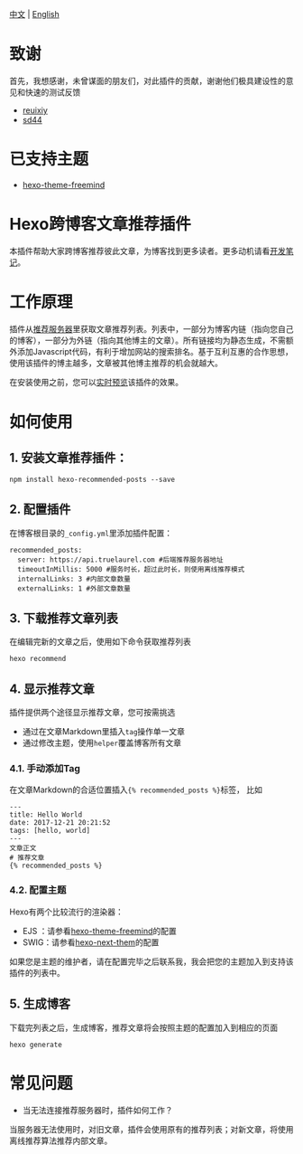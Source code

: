 [中文](README.md) | [English](README-en.md)
# 致谢
首先，我想感谢，未曾谋面的朋友们，对此插件的贡献，谢谢他们极具建设性的意见和快速的测试反馈
- [reuixiy](https://reuixiy.github.io/)
- [sd44](http://sd44.github.io/)

# 已支持主题
- [hexo-theme-freemind](https://github.com/wzpan/hexo-theme-freemind)

# Hexo跨博客文章推荐插件
本插件帮助大家跨博客推荐彼此文章，为博客找到更多读者。更多动机请看[开发笔记](https://hui-wang.info/2017/12/22/%E5%AE%89%E5%8F%AF%E6%8E%A8%E8%8D%90%E7%B3%BB%E7%BB%9F%E5%BC%80%E5%8F%91%E7%AC%94%E8%AE%B0%EF%BC%881%EF%BC%89/)。

# 工作原理
插件从[推荐服务器](https://github.com/huiwang/encore)里获取文章推荐列表。列表中，一部分为博客内链（指向您自己的博客），一部分为外链（指向其他博主的文章）。所有链接均为静态生成，不需额外添加Javascript代码，有利于增加网站的搜索排名。基于互利互惠的合作思想，使用该插件的博主越多，文章被其他博主推荐的机会就越大。

在安装使用之前，您可以[实时预览](https://hui-wang.info)该插件的效果。

# 如何使用
## 1. 安装文章推荐插件：

```
npm install hexo-recommended-posts --save
```
## 2. 配置插件

在博客根目录的`_config.yml`里添加插件配置：
```
recommended_posts:
  server: https://api.truelaurel.com #后端推荐服务器地址
  timeoutInMillis: 5000 #服务时长，超过此时长，则使用离线推荐模式
  internalLinks: 3 #内部文章数量
  externalLinks: 1 #外部文章数量
```

## 3. 下载推荐文章列表

在编辑完新的文章之后，使用如下命令获取推荐列表
```
hexo recommend
```
## 4. 显示推荐文章

插件提供两个途径显示推荐文章，您可按需挑选
- 通过在文章Markdown里插入`tag`操作单一文章
- 通过修改主题，使用`helper`覆盖博客所有文章

### 4.1. 手动添加Tag

在文章Markdown的合适位置插入`{% recommended_posts %}`标签， 比如
```
---
title: Hello World
date: 2017-12-21 20:21:52
tags: [hello, world]
---
文章正文
# 推荐文章
{% recommended_posts %}
```

### 4.2. 配置主题

Hexo有两个比较流行的渲染器：
- EJS ：请参看[hexo-theme-freemind](https://github.com/wzpan/hexo-theme-freemind/pull/77/files)的配置
- SWIG：请参看[hexo-next-them](https://github.com/iissnan/hexo-theme-next/pull/2054/files)的配置

如果您是主题的维护者，请在配置完毕之后联系我，我会把您的主题加入到支持该插件的列表中。

## 5. 生成博客

下载完列表之后，生成博客，推荐文章将会按照主题的配置加入到相应的页面
```
hexo generate
```

# 常见问题
- 当无法连接推荐服务器时，插件如何工作？

当服务器无法使用时，对旧文章，插件会使用原有的推荐列表；对新文章，将使用离线推荐算法推荐内部文章。
